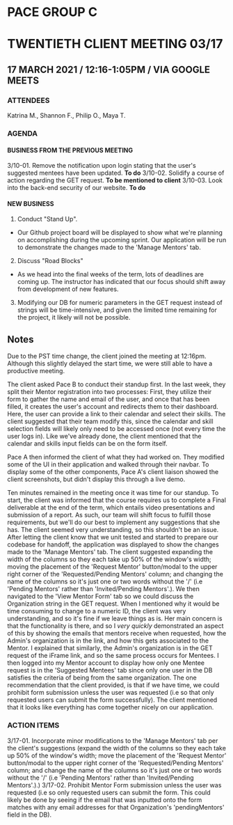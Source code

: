# PACE GROUP C

# TWENTIETH CLIENT MEETING 03/17

## 17 MARCH 2021 / 12:16-1:05PM / VIA GOOGLE MEETS

### ATTENDEES

Katrina M., Shannon F., Philip O., Maya T.

### AGENDA

#### BUSINESS FROM THE PREVIOUS MEETING

3/10-01. Remove the notification upon login stating that the user's suggested mentees have been updated. **To do**
3/10-02. Solidify a course of action regarding the GET request. **To be mentioned to client**
3/10-03. Look into the back-end security of our website. **To do**

#### NEW BUSINESS

1. Conduct "Stand Up".

- Our Github project board will be displayed to show what we're planning on accomplishing during the upcoming sprint. Our application will be run to demonstrate the changes made to the 'Manage Mentors' tab.

2. Discuss "Road Blocks"

- As we head into the final weeks of the term, lots of deadlines are coming up. The instructor has indicated that our focus should shift away from development of new features.

3. Modifying our DB for numeric parameters in the GET request instead of strings will be time-intensive, and given the limited time remaining for the project, it likely will not be possible.

## Notes

Due to the PST time change, the client joined the meeting at 12:16pm. Although this slightly delayed the start time, we were still able to have a productive meeting.

The client asked Pace B to conduct their standup first. In the last week, they split their Mentor registration into two processes: First, they utilize their form to gather the name and email of the user, and once that has been filled, it creates the user's account and redirects them to their dashboard. Here, the user can provide a link to their calendar and select their skills. The client suggested that their team modify this, since the calendar and skill selection fields will likely only need to be accessed once (not every time the user logs in). Like we've already done, the client mentioned that the calendar and skills input fields can be on the form itself.

Pace A then informed the client of what they had worked on. They modified some of the UI in their application and walked through their navbar. To display some of the other components, Pace A's client liaison showed the client screenshots, but didn't display this through a live demo.

Ten minutes remained in the meeting once it was time for our standup. To start, the client was informed that the course requires us to complete a Final deliverable at the end of the term, which entails video presentations and submission of a report. As such, our team will shift focus to fulfill those requirements, but we'll do our best to implement any suggestions that she has. The client seemed very understanding, so this shouldn't be an issue.
After letting the client know that we unit tested and started to prepare our codebase for handoff, the application was displayed to show the changes made to the 'Manage Mentors' tab. The client suggested expanding the width of the columns so they each take up 50% of the window's width; moving the placement of the 'Request Mentor' button/modal to the upper right corner of the 'Requested/Pending Mentors' column; and changing the name of the columns so it's just one or two words without the '/' (i.e 'Pending Mentors' rather than 'Invited/Pending Mentors'.).
We then navigated to the 'View Mentor Form' tab so we could discuss the Organization string in the GET request. When I mentioned why it would be time consuming to change to a numeric ID, the client was very understanding, and so it's fine if we leave things as is. Her main concern is that the functionality is there, and so I _very quickly_ demonstrated an aspect of this by showing the emails that mentors receive when requested, how the Admin's organization is in the link, and how this gets associated to the Mentor. I explained that similarly, the Admin's organization is in the GET request of the iFrame link, and so the same process occurs for Mentees. I then logged into my Mentor account to display how only one Mentee request is in the 'Suggested Mentees' tab since only one user in the DB satisfies the criteria of being from the same organization.
The one recommendation that the client provided, is that if we have time, we could prohibit form submission unless the user was requested (i.e so that only requested users can submit the form successfully). The client mentioned that it looks like everything has come together nicely on our application.

### ACTION ITEMS

3/17-01. Incorporate minor modifications to the 'Manage Mentors' tab per the client's suggestions (expand the width of the columns so they each take up 50% of the window's width; move the placement of the 'Request Mentor' button/modal to the upper right corner of the 'Requested/Pending Mentors' column; and change the name of the columns so it's just one or two words without the '/' (i.e 'Pending Mentors' rather than 'Invited/Pending Mentors'.).)
3/17-02. Prohibit Mentor Form submission unless the user was requested (i.e so only requested users can submit the form. This could likely be done by seeing if the email that was inputted onto the form matches with any email addresses for that Organization's 'pendingMentors' field in the DB).
